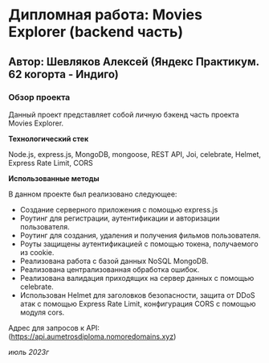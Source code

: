 # Дипломная работа: Movies Explorer (backend часть)

## Автор: Шевляков Алексей (Яндекс Практикум. 62 когорта - Индиго)

### Обзор проекта

Данный проект представляет собой личную бэкенд часть проекта Movies Explorer.

**Технологический стек**

Node.js, express.js, MongoDB, mongoose, REST API, Joi, celebrate, Helmet, Express Rate Limit, CORS

**Использованные методы**

В данном проекте был реализовано следующее:

- Создание серверного приложения с помощью express.js
- Роутинг для регистрации, аутентификации и авторизации пользователя.
- Роутинг для создания, удаления и получения фильмов пользователя.
- Роуты защищены аутентификацией с помощью токена, получаемого из cookie.
- Реализована работа с базой данных NoSQL MongoDB.
- Реализована централизованная обработка ошибок.
- Реализована валидация приходящих на сервер данных с помощью celebrate.
- Использован Helmet для заголовков безопасности, защита от DDoS атак с помощью Express Rate Limit,
конфигурация CORS c помощью модуля cors.

Адрес для запросов к API:
(https://api.aumetrosdiploma.nomoredomains.xyz)

_июль 2023г_
